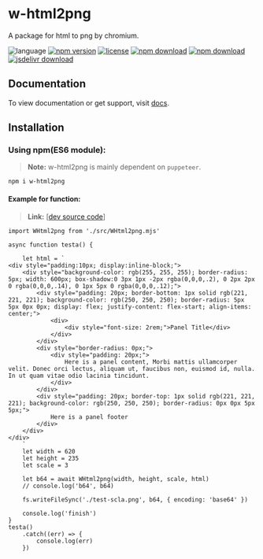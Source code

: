 # w-html2png
A package for html to png by chromium.

![language](https://img.shields.io/badge/language-JavaScript-orange.svg) 
[![npm version](http://img.shields.io/npm/v/w-html2png.svg?style=flat)](https://npmjs.org/package/w-html2png) 
[![license](https://img.shields.io/npm/l/w-html2png.svg?style=flat)](https://npmjs.org/package/w-html2png) 
[![npm download](https://img.shields.io/npm/dt/w-html2png.svg)](https://npmjs.org/package/w-html2png) 
[![npm download](https://img.shields.io/npm/dm/w-html2png.svg)](https://npmjs.org/package/w-html2png) 
[![jsdelivr download](https://img.shields.io/jsdelivr/npm/hm/w-html2png.svg)](https://www.jsdelivr.com/package/npm/w-html2png)

## Documentation
To view documentation or get support, visit [docs](https://yuda-lyu.github.io/w-html2png/WHtml2png.html).

## Installation
### Using npm(ES6 module):
> **Note:** w-html2png is mainly dependent on `puppeteer`.
```alias
npm i w-html2png
```

#### Example for function:
> **Link:** [[dev source code](https://github.com/yuda-lyu/w-html2png/blob/master/scla.mjs)]
```alias
import WHtml2png from './src/WHtml2png.mjs'

async function testa() {

    let html = `
<div style="padding:10px; display:inline-block;">
    <div style="background-color: rgb(255, 255, 255); border-radius: 5px; width: 600px; box-shadow:0 3px 1px -2px rgba(0,0,0,.2), 0 2px 2px 0 rgba(0,0,0,.14), 0 1px 5px 0 rgba(0,0,0,.12);">
        <div style="padding: 20px; border-bottom: 1px solid rgb(221, 221, 221); background-color: rgb(250, 250, 250); border-radius: 5px 5px 0px 0px; display: flex; justify-content: flex-start; align-items: center;">
            <div>
                <div style="font-size: 2rem;">Panel Title</div>
            </div>
        </div>
        <div style="border-radius: 0px;">
            <div style="padding: 20px;">
                Here is a panel content, Morbi mattis ullamcorper velit. Donec orci lectus, aliquam ut, faucibus non, euismod id, nulla. In ut quam vitae odio lacinia tincidunt.
            </div>
        </div>
        <div style="padding: 20px; border-top: 1px solid rgb(221, 221, 221); background-color: rgb(250, 250, 250); border-radius: 0px 0px 5px 5px;">
            Here is a panel footer
        </div>
    </div>
</div>
    `
    let width = 620
    let height = 235
    let scale = 3

    let b64 = await WHtml2png(width, height, scale, html)
    // console.log('b64', b64)

    fs.writeFileSync('./test-scla.png', b64, { encoding: 'base64' })

    console.log('finish')
}
testa()
    .catch((err) => {
        console.log(err)
    })

```
